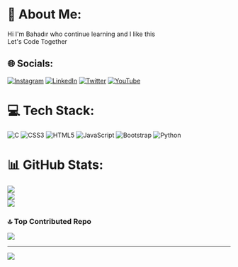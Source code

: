 # 💫 About Me:
Hi I'm Bahadır who continue learning and  I like this 
<br>Let's Code Together<br>


## 🌐 Socials:
[![Instagram](https://img.shields.io/badge/Instagram-%23E4405F.svg?logo=Instagram&logoColor=white)](https://instagram.com/byhakan_66) [![LinkedIn](https://img.shields.io/badge/LinkedIn-%230077B5.svg?logo=linkedin&logoColor=white)](https://linkedin.com/in/bahad%C4%B1r-hakan-y%C3%BCksel-38457426a) [![Twitter](https://img.shields.io/badge/Twitter-%231DA1F2.svg?logo=Twitter&logoColor=white)](https://twitter.com/byhakan_66) [![YouTube](https://img.shields.io/badge/YouTube-%23FF0000.svg?logo=YouTube&logoColor=white)](https://youtube.com/@bahadryuksel3987) 

# 💻 Tech Stack:
![C](https://img.shields.io/badge/c-%2300599C.svg?style=for-the-badge&logo=c&logoColor=white) ![CSS3](https://img.shields.io/badge/css3-%231572B6.svg?style=for-the-badge&logo=css3&logoColor=white) ![HTML5](https://img.shields.io/badge/html5-%23E34F26.svg?style=for-the-badge&logo=html5&logoColor=white) ![JavaScript](https://img.shields.io/badge/javascript-%23323330.svg?style=for-the-badge&logo=javascript&logoColor=%23F7DF1E) ![Bootstrap](https://img.shields.io/badge/bootstrap-%23563D7C.svg?style=for-the-badge&logo=bootstrap&logoColor=white) ![Python](https://img.shields.io/badge/python-3670A0?style=for-the-badge&logo=python&logoColor=ffdd54)
# 📊 GitHub Stats:
![](https://github-readme-stats.vercel.app/api?username=BahadirHakanYuksel&theme=dark&hide_border=true&include_all_commits=false&count_private=false)<br/>
![](https://github-readme-streak-stats.herokuapp.com/?user=BahadirHakanYuksel&theme=dark&hide_border=true)<br/>
![](https://github-readme-stats.vercel.app/api/top-langs/?username=BahadirHakanYuksel&theme=dark&hide_border=true&include_all_commits=false&count_private=false&layout=compact)

### 🔝 Top Contributed Repo
![](https://github-contributor-stats.vercel.app/api?username=BahadirHakanYuksel&limit=5&theme=dark&combine_all_yearly_contributions=true)

---
[![](https://visitcount.itsvg.in/api?id=BahadirHakanYuksel&label=Profile%20Views&color=12&icon=0&pretty=true)](https://visitcount.itsvg.in)

<!-- Proudly created with GPRM ( https://gprm.itsvg.in ) -->
